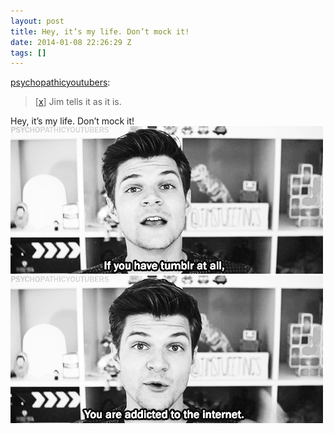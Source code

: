 ```yaml
---
layout: post
title: Hey, it’s my life. Don’t mock it!
date: 2014-01-08 22:26:29 Z
tags: []
---
```

[psychopathicyoutubers](http://psychopathicyoutubers.tumblr.com/post/58456686596/x-jim-tells-it-as-it-is):

> \[[x](https://www.youtube.com/watch?v=ngE0iIrCvUI)\] Jim tells it as it is.

Hey, it’s my life. Don’t mock it!
![](/media/2014/01/72700148747_0.gif)
![](/media/2014/01/72700148747_1.gif)
